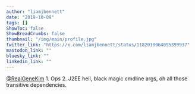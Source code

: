 ```yaml
---
author: "liamjbennett"
date: "2019-10-09"
tags: []
ShowToc: false
ShowBreadCrumbs: false
thumbnail: "/img/main/profile.jpg"
twitter_link: "https://x.com/liamjbennett/status/1182010064095399937"
mastodon_link: ""
bluesky_link: ""
linkedin_link: ""
---
```


[@RealGeneKim](https://x.com/RealGeneKim) 1. Ops
2. J2EE hell, black magic cmdline args, oh all those transitive dependencies.

